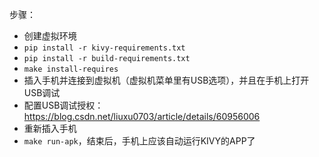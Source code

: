 步骤：
+ 创建虚拟环境
+ `pip install -r kivy-requirements.txt`
+ `pip install -r build-requirements.txt`
+ `make install-requires`
+ 插入手机并连接到虚拟机（虚拟机菜单里有USB选项），并且在手机上打开USB调试
+ 配置USB调试授权：https://blog.csdn.net/liuxu0703/article/details/60956006
+ 重新插入手机
+ `make run-apk`，结束后，手机上应该自动运行KIVY的APP了
